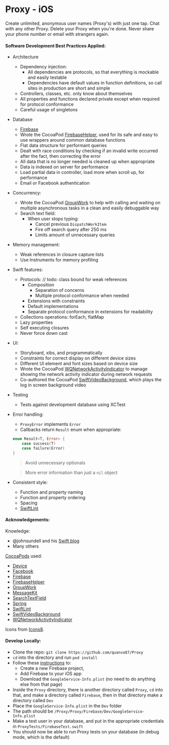 # Proxy - iOS
Create unlimited, anonymous user names (Proxy's) with just one tap. Chat with any other Proxy. Delete your Proxy when you're done. Never share your phone number or email with strangers again.

#### Software Development Best Practices Applied:

- Architecture
  - Dependency injection:
    - All dependencies are protocols, so that everything is mockable and easily testable
    - Dependencies have default values in function definitions, so call sites in production are short and simple
  - Controllers, classes, etc. only know about themselves
  - All properties and functions declared private except when required for protocol conformance
  - Careful usage of singletons

- Database
  - [Firebase](https://firebase.google.com/)
  - Wrote the CocoaPod [FirebaseHelper](https://github.com/quanvo87/FirebaseHelper), used for its safe and easy to use wrappers around common database functions
  - Flat data structure for performant queries
  - Dealt with race conditions by checking if an invalid write occurred after the fact, then correcting the error
  - All data that is no longer needed is cleaned up when appropriate
  - Data is indexed on server for performance
  - Load partial data in controller, load more when scroll up, for performance
  - Email or Facebook authentication

- Concurrency:
  - Wrote the CocoaPod [GroupWork](https://github.com/quanvo87/GroupWork) to help with calling and waiting on multiple asynchronous tasks in a clean and easily debuggable way
  - Search text field:
    - When user stops typing:
      - Cancel previous `DispatchWorkItem`
      - Fire off search query after 250 ms
      - Limits amount of unnecessary queries

- Memory management:
    - Weak references in closure capture lists
    - Use Instruments for memory profiling

- Swift features:
  - Protocols:
  // todo: class bound for weak references
    - Composition
      - Separation of concerns
      - Multiple protocol conformance when needed
    - Extensions with constraints
    - Default implementations
    - Separate protocol conformance in extensions for readability
  - Collections operations: forEach, flatMap
  - Lazy properties
  - Self executing closures
  - Never force down cast

- UI:
  - Storyboard, xibs, and programmatically
  - Constraints for correct display on different device sizes
  - Different UI element and font sizes based on device size
  - Wrote the CocoaPod [WQNetworkActivityIndicator](https://github.com/quanvo87/WQNetworkActivityIndicator) to manage showing the network activity indicator during network requests
  - Co-authored the CocoaPod [SwiftVideoBackground](https://github.com/dingwilson/SwiftVideoBackground), which plays the log in screen background video

- Testing
  - Tests against development database using XCTest

- Error handling:
  - `ProxyError` implements `Error`
  - Callbacks return `Result` enum when appropriate:

  ```swift
  enum Result<T, Error> {
      case success(T)
      case failure(Error)
  }
  ```

  > Avoid unnecessary optionals

  > More error information than just a `nil` object

- Consistent style:
  - Function and property naming
  - Function and property ordering
  - Spacing
  - [SwiftLint](https://github.com/realm/SwiftLint)

#### Acknowledgements:

Knowledge:
 - @johnsundell and his [Swift blog](https://www.swiftbysundell.com/)
 - Many others

[CocoaPods](https://cocoapods.org/) used:

- [Device](https://cocoapods.org/pods/Device)
- [Facebook](https://cocoapods.org/pods/FacebookCore)
- [Firebase](https://cocoapods.org/pods/Firebase)
- [FirebaseHelper](https://github.com/quanvo87/FirebaseHelper)
- [GroupWork](https://github.com/quanvo87/GroupWork)
- [MessageKit](https://cocoapods.org/pods/MessageKit)
- [SearchTextField](https://cocoapods.org/pods/SearchTextField)
- [Spring](https://cocoapods.org/pods/Spring)
- [SwiftLint](https://cocoapods.org/pods/SwiftLint)
- [SwiftVideoBackground](https://cocoapods.org/pods/SwiftVideoBackground)
- [WQNetworkActivityIndicator](https://github.com/quanvo87/WQNetworkActivityIndicator)

Icons from [Icons8](https://icons8.com/).

#### Develop Locally:

- Clone the repo: `git clone https://github.com/quanvo87/Proxy`
- `cd` into the directory and run `pod install`
- Follow these [instructions](https://firebase.google.com/docs/ios/setup) to:
  - Create a new Firebase project,
  - Add Firebase to your iOS app
  - Download the `GoogleService-Info.plist` (no need to do anything else from that page)
- Inside the `Proxy` directory, there is another directory called `Proxy`, `cd` into that, and make a directory called `Firebase`, then in that directory make a directory called `Dev`
- Place the `GoogleService-Info.plist` in the `Dev` folder
- The path should be `/Proxy/Proxy/Firebase/Dev/GoogleService-Info.plist`
- Make a test user in your database, and put in the appropriate credentials in `ProxyTests/FirebaseTest.swift`
- You should now be able to run Proxy tests on your database (in debug mode, which is the default)
